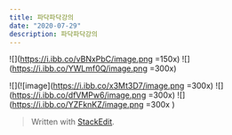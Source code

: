 ```yaml
---
title: 파닥파닥강의 
date: "2020-07-29"
description: 파닥파닥강의 
---
```


![](https://i.ibb.co/vBNxPbC/image.png =150x)
![](https://i.ibb.co/YWLmf0Q/image.png =300x)

![](![image](https://i.ibb.co/x3Mt3D7/image.png =300x)
![](https://i.ibb.co/dfVMPw6/image.png =300x)
![](https://i.ibb.co/YZFknKZ/image.png =300x )

> Written with [StackEdit](https://stackedit.io/).
<!--stackedit_data:
eyJoaXN0b3J5IjpbMzMxMjI0MTQ4LDgwODI4NzAxMiwxNDQ3OT
I3MTc5XX0=
-->